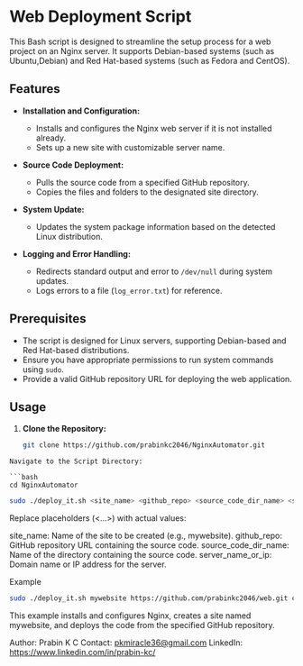 # Web Deployment Script
This Bash script is designed to streamline the setup process for a web project on an Nginx server. 
It supports Debian-based systems (such as Ubuntu,Debian) and Red Hat-based systems (such as Fedora and CentOS).

## Features

- **Installation and Configuration:**
  - Installs and configures the Nginx web server if it is not installed already.
  - Sets up a new site with customizable server name.

- **Source Code Deployment:**
  - Pulls the source code from a specified GitHub repository.
  - Copies the files and folders to the designated site directory.

- **System Update:**
  - Updates the system package information based on the detected Linux distribution.

- **Logging and Error Handling:**
  - Redirects standard output and error to `/dev/null` during system updates.
  - Logs errors to a file (`log_error.txt`) for reference.

## Prerequisites

- The script is designed for Linux servers, supporting Debian-based and Red Hat-based distributions.
- Ensure you have appropriate permissions to run system commands using `sudo`.
- Provide a valid GitHub repository URL for deploying the web application.

## Usage

1. **Clone the Repository:**
   ```bash
   git clone https://github.com/prabinkc2046/NginxAutomator.git
  ```
Navigate to the Script Directory:

```bash
cd NginxAutomator
```

```bash
sudo ./deploy_it.sh <site_name> <github_repo> <source_code_dir_name> <server_name_or_ip>
```
Replace placeholders (<...>) with actual values:

site_name: Name of the site to be created (e.g., mywebsite).
github_repo: GitHub repository URL containing the source code.
source_code_dir_name: Name of the directory containing the source code.
server_name_or_ip: Domain name or IP address for the server.

Example
```bash
sudo ./deploy_it.sh mywebsite https://github.com/prabinkc2046/web.git code example.com
```

This example installs and configures Nginx, creates a site named mywebsite, and deploys the code from the specified GitHub repository.

Author: Prabin K C
Contact: pkmiracle36@gmail.com
LinkedIn: https://www.linkedin.com/in/prabin-kc/
